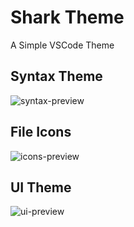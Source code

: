 # Shark Theme

A Simple VSCode Theme

## Syntax Theme

![syntax-preview](https://raw.githubusercontent.com/willyelm/vscode-theme-shark/master/syntax-preview.png)

## File Icons

![icons-preview](https://raw.githubusercontent.com/willyelm/vscode-theme-shark/master/icons-preview.png)

## UI Theme

![ui-preview](https://raw.githubusercontent.com/willyelm/vscode-theme-shark/master/ui-preview.png)
